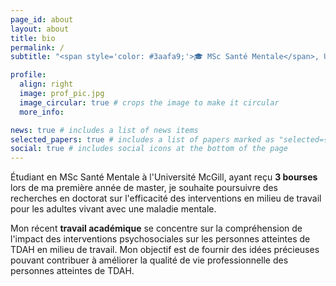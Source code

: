 ```yaml
---
page_id: about
layout: about
title: bio
permalink: /
subtitle: "<span style='color: #3aafa9;'>🎓 MSc Santé Mentale</span>, Université McGill"

profile:
  align: right
  image: prof_pic.jpg
  image_circular: true # crops the image to make it circular
  more_info:

news: true # includes a list of news items
selected_papers: true # includes a list of papers marked as "selected={true}"
social: true # includes social icons at the bottom of the page
---
```


Étudiant en MSc Santé Mentale à l'Université McGill, ayant reçu **3 bourses** lors de ma première année de master, je souhaite poursuivre des recherches en doctorat sur l'efficacité des interventions en milieu de travail pour les adultes vivant avec une maladie mentale.

Mon récent **travail académique** se concentre sur la compréhension de l'impact des interventions psychosociales sur les personnes atteintes de TDAH en milieu de travail. Mon objectif est de fournir des idées précieuses pouvant contribuer à améliorer la qualité de vie professionnelle des personnes atteintes de TDAH.
